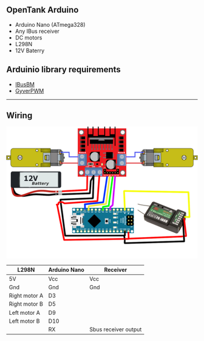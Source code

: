 ## OpenTank Arduino

- Arduino Nano (ATmega328)
- Any IBus receiver
- DC motors
- L298N
- 12V Baterry

## Arduinio library requirements

- [IBusBM](https://github.com/bmellink/IBusBM)
- [GyverPWM](https://github.com/AlexGyver/GyverLibs/releases/download/GyverPWM/GyverPWM.zip)

<hr>

## Wiring

<img src="../img/openTankArduino.png">

| L298N| Arduino Nano  | Receiver |
|--|--|--|
|5V|Vcc|Vcc|
|Gnd|Gnd|Gnd|
| Right motor A | D3|
| Right motor B | D5|
| Left motor A | D9|
| Left motor B | D10|
| | RX| Sbus receiver output|
